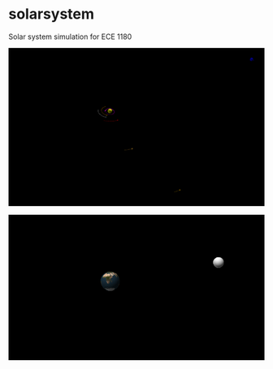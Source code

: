 # solarsystem
Solar system simulation for ECE 1180

![Image of full solar system](img/solarsystem.PNG?raw=true)

![Image of full earth and moon](img/earthmoon.PNG?raw=true)
